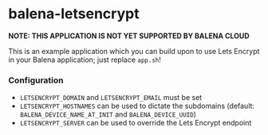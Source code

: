 # balena-letsencrypt

**NOTE: THIS APPLICATION IS NOT YET SUPPORTED BY BALENA CLOUD**

This is an example application which you can build upon to use Lets Encrypt in your Balena application; just replace `app.sh`!

### Configuration

* `LETSENCRYPT_DOMAIN` and `LETSENCRYPT_EMAIL` must be set
* `LETSENCRYPT_HOSTNAMES` can be used to dictate the subdomains (default: `BALENA_DEVICE_NAME_AT_INIT` and `BALENA_DEVICE_UUID`)
* `LETSENCRYPT_SERVER` can be used to override the Lets Encrypt endpoint
